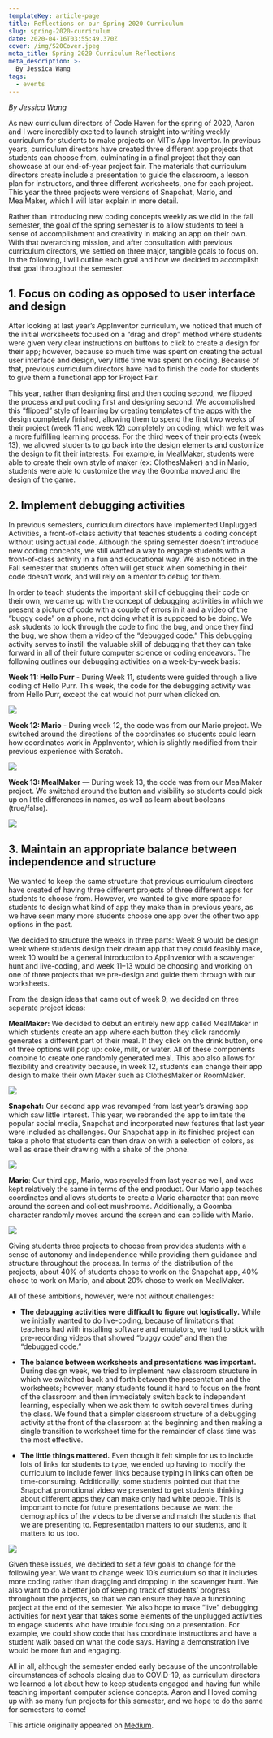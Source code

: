 ```yaml
---
templateKey: article-page
title: Reflections on our Spring 2020 Curriculum
slug: spring-2020-curriculum
date: 2020-04-16T03:55:49.370Z
cover: /img/S20Cover.jpeg
meta_title: Spring 2020 Curriculum Reflections
meta_description: >-
  By Jessica Wang
tags:
  - events
---
```


*By Jessica Wang*

As new curriculum directors of Code Haven for the spring of 2020, Aaron and I were incredibly excited to launch straight into writing weekly curriculum for students to make projects on MIT’s App Inventor. In previous years, curriculum directors have created three different app projects that students can choose from, culminating in a final project that they can showcase at our end-of-year project fair. The materials that curriculum directors create include a presentation to guide the classroom, a lesson plan for instructors, and three different worksheets, one for each project. This year the three projects were versions of Snapchat, Mario, and MealMaker, which I will later explain in more detail.

Rather than introducing new coding concepts weekly as we did in the fall semester, the goal of the spring semester is to allow students to feel a sense of accomplishment and creativity in making an app on their own. With that overarching mission, and after consultation with previous curriculum directors, we settled on three major, tangible goals to focus on. In the following, I will outline each goal and how we decided to accomplish that goal throughout the semester.

## 1. Focus on coding as opposed to user interface and design

After looking at last year’s AppInventor curriculum, we noticed that much of the initial worksheets focused on a “drag and drop” method where students were given very clear instructions on buttons to click to create a design for their app; however, because so much time was spent on creating the actual user interface and design, very little time was spent on coding. Because of that, previous curriculum directors have had to finish the code for students to give them a functional app for Project Fair.

This year, rather than designing first and then coding second, we flipped the process and put coding first and designing second. We accomplished this “flipped” style of learning by creating templates of the apps with the design completely finished, allowing them to spend the first two weeks of their project (week 11 and week 12) completely on coding, which we felt was a more fulfilling learning process. For the third week of their projects (week 13), we allowed students to go back into the design elements and customize the design to fit their interests. For example, in MealMaker, students were able to create their own style of maker (ex: ClothesMaker) and in Mario, students were able to customize the way the Goomba moved and the design of the game.

## 2. Implement debugging activities

In previous semesters, curriculum directors have implemented Unplugged Activities, a front-of-class activity that teaches students a coding concept without using actual code. Although the spring semester doesn’t introduce new coding concepts, we still wanted a way to engage students with a front-of-class activity in a fun and educational way. We also noticed in the Fall semester that students often will get stuck when something in their code doesn’t work, and will rely on a mentor to debug for them.

In order to teach students the important skill of debugging their code on their own, we came up with the concept of debugging activities in which we present a picture of code with a couple of errors in it and a video of the “buggy code” on a phone, not doing what it is supposed to be doing. We ask students to look through the code to find the bug, and once they find the bug, we show them a video of the “debugged code.” This debugging activity serves to instill the valuable skill of debugging that they can take forward in all of their future computer science or coding endeavors.
The following outlines our debugging activities on a week-by-week basis:

**Week 11: Hello Purr** - During Week 11, students were guided through a live coding of Hello Purr. This week, the code for the debugging activity was from Hello Purr, except the cat would not purr when clicked on.

![](/img/S20Block1.png)

**Week 12: Mario** - During week 12, the code was from our Mario project. We switched around the directions of the coordinates so students could learn how coordinates work in AppInventor, which is slightly modified from their previous experience with Scratch.

![](/img/S20Block2.png)

**Week 13: MealMaker** — During week 13, the code was from our MealMaker project. We switched around the button and visibility so students could pick up on little differences in names, as well as learn about booleans (true/false).

![](/img/S20Block3.png)

## 3. Maintain an appropriate balance between independence and structure

We wanted to keep the same structure that previous curriculum directors have created of having three different projects of three different apps for students to choose from. However, we wanted to give more space for students to design what kind of app they make than in previous years, as we have seen many more students choose one app over the other two app options in the past.

We decided to structure the weeks in three parts: Week 9 would be design week where students design their dream app that they could feasibly make, week 10 would be a general introduction to AppInventor with a scavenger hunt and live-coding, and week 11–13 would be choosing and working on one of three projects that we pre-design and guide them through with our worksheets.

From the design ideas that came out of week 9, we decided on three separate project ideas:

**MealMaker:** We decided to debut an entirely new app called MealMaker in which students create an app where each button they click randomly generates a different part of their meal. If they click on the drink button, one of three options will pop up: coke, milk, or water. All of these components combine to create one randomly generated meal. This app also allows for flexibility and creativity because, in week 12, students can change their app design to make their own Maker such as ClothesMaker or RoomMaker.

![](/img/S20MealMaker.png)

**Snapchat:** Our second app was revamped from last year’s drawing app which saw little interest. This year, we rebranded the app to imitate the popular social media, Snapchat and incorporated new features that last year were included as challenges. Our Snapchat app in its finished project can take a photo that students can then draw on with a selection of colors, as well as erase their drawing with a shake of the phone.

![](/img/S20Snapchat.png)

**Mario**: Our third app, Mario, was recycled from last year as well, and was kept relatively the same in terms of the end product. Our Mario app teaches coordinates and allows students to create a Mario character that can move around the screen and collect mushrooms. Additionally, a Goomba character randomly moves around the screen and can collide with Mario.

![](/img/S20Mario.png)

Giving students three projects to choose from provides students with a sense of autonomy and independence while providing them guidance and structure throughout the process. In terms of the distribution of the projects, about 40% of students chose to work on the Snapchat app, 40% chose to work on Mario, and about 20% chose to work on MealMaker.

All of these ambitions, however, were not without challenges:

- **The debugging activities were difficult to figure out logistically.** While we initially wanted to do live-coding, because of limitations that teachers had with installing software and emulators, we had to stick with pre-recording videos that showed “buggy code” and then the “debugged code.”

- **The balance between worksheets and presentations was important.** During design week, we tried to implement new classroom structure in which we switched back and forth between the presentation and the worksheets; however, many students found it hard to focus on the front of the classroom and then immediately switch back to independent learning, especially when we ask them to switch several times during the class. We found that a simpler classroom structure of a debugging activity at the front of the classroom at the beginning and then making a single transition to worksheet time for the remainder of class time was the most effective.

- **The little things mattered.** Even though it felt simple for us to include lots of links for students to type, we ended up having to modify the curriculum to include fewer links because typing in links can often be time-consuming. Additionally, some students pointed out that the Snapchat promotional video we presented to get students thinking about different apps they can make only had white people. This is important to note for future presentations because we want the demographics of the videos to be diverse and match the students that we are presenting to. Representation matters to our students, and it matters to us too.

![](/img/S20Classroom.jpeg)

Given these issues, we decided to set a few goals to change for the following year. We want to change week 10’s curriculum so that it includes more coding rather than dragging and dropping in the scavenger hunt. We also want to do a better job of keeping track of students’ progress throughout the projects, so that we can ensure they have a functioning project at the end of the semester. We also hope to make “live” debugging activities for next year that takes some elements of the unplugged activities to engage students who have trouble focusing on a presentation. For example, we could show code that has coordinate instructions and have a student walk based on what the code says. Having a demonstration live would be more fun and engaging.

All in all, although the semester ended early because of the uncontrollable circumstances of schools closing due to COVID-19, as curriculum directors we learned a lot about how to keep students engaged and having fun while teaching important computer science concepts. Aaron and I loved coming up with so many fun projects for this semester, and we hope to do the same for semesters to come!

This article originally appeared on [Medium](https://medium.com/code-haven/spring-2020-curriculum-update-b6784fcfdafa).